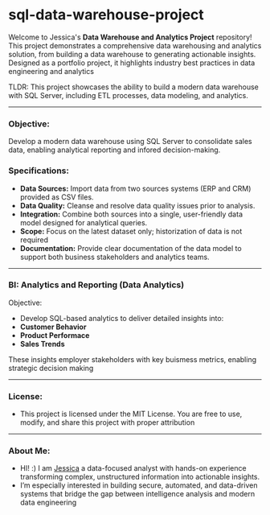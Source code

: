 # sql-data-warehouse-project

Welcome to Jessica's **Data Warehouse and Analytics Project** repository!
This project demonstrates a comprehensive data warehousing and analytics solution, from building a data warehouse to generating actionable insights. Designed as a portfolio project, it highlights industry best practices in data engineering and analytics 

TLDR: This project showcases the ability to build a modern data warehouse with SQL Server, including ETL processes, data modeling, and analytics.

---
### Objective:
Develop a modern data warehouse using SQL Server to consolidate sales data, enabling analytical reporting and infored decision-making.

### Specifications: 
- **Data Sources:** Import data from two sources systems (ERP and CRM) provided as CSV files.
- **Data Quality:** Cleanse and resolve data quality issues prior to analysis.
- **Integration:** Combine both sources into a single, user-friendly data model designed for analytical queries.
- **Scope:** Focus on the latest dataset only; historization of data is not required
- **Documentation:** Provide clear documentation of the data model to support both business stakeholders and analytics teams.

---
### BI: Analytics and Reporting (Data Analytics)
Objective: 
 - Develop SQL-based analytics to deliver detailed insights into:
 - **Customer Behavior**
 - **Product Performace**
 - **Sales Trends** 
   
These insights employer stakeholders with key buismess metrics, enabling strategic decision making

---
### License:
- This project is licensed under the MIT License. You are free to use, modify, and share this project with proper attribution

---
### About Me:

 - HI! :) I am [Jessica](https://www.linkedin.com/in/jessica-coffman-aa0890294/) a data-focused analyst with hands-on experience transforming complex, unstructured information into actionable insights.
- I’m especially interested in building secure, automated, and data-driven systems that bridge the gap between intelligence analysis and modern data engineering
